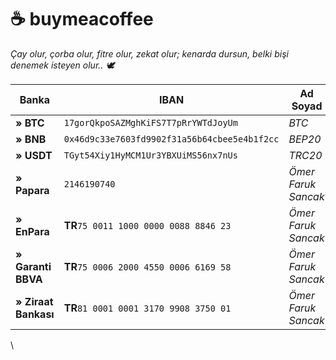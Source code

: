 # ☕ buymeacoffee

_Çay olur, çorba olur, fitre olur, zekat olur; kenarda dursun, belki bişi denemek isteyen olur.. 🕊_

| Banka                | IBAN                                         | Ad Soyad            |
| -------------------- | -------------------------------------------- | ------------------- |
| **» BTC**            | `17gorQkpoSAZMghKiFS7T7pRrYWTdJoyUm`         | _BTC_               |
| **» BNB**            | `0x46d9c33e7603fd9902f31a56b64cbee5e4b1f2cc` | _BEP20_             |
| **» USDT**           | `TGyt54Xiy1HyMCM1Ur3YBXUiMS56nx7nUs`         | _TRC20_             |
| **» Papara**         | `2146190740`                                 | _Ömer Faruk Sancak_ |
| **» EnPara**         | **TR**`75 0011 1000 0000 0088 8846 23`       | _Ömer Faruk Sancak_ |
| **» Garanti BBVA**   | **TR**`75 0006 2000 4550 0006 6169 58`       | _Ömer Faruk Sancak_ |
| **» Ziraat Bankası** | **TR**`81 0001 0001 3170 9908 3750 01`       | _Ömer Faruk Sancak_ |

\
